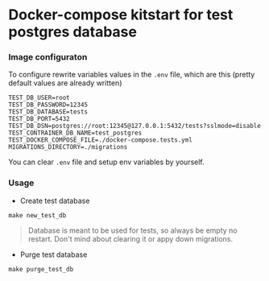 # Docker-compose kitstart for test postgres database

### Image configuraton

To configure rewrite variables values in the `.env` file, which are this (pretty default values are already written)

```env
TEST_DB_USER=root
TEST_DB_PASSWORD=12345
TEST_DB_DATABASE=tests
TEST_DB_PORT=5432
TEST_DB_DSN=postgres://root:12345@127.0.0.1:5432/tests?sslmode=disable
TEST_CONTRAINER_DB_NAME=test_postgres
TEST_DOCKER_COMPOSE_FILE=./docker-compose.tests.yml
MIGRATIONS_DIRECTORY=./migrations
```
You can clear `.env` file and setup env variables by yourself.

### Usage

- Create test database

```
make new_test_db
```
> Database is meant to be used for tests, so always be empty no restart.
> Don't mind about clearing it or appy down migrations.


- Purge test database

```
make purge_test_db
```
